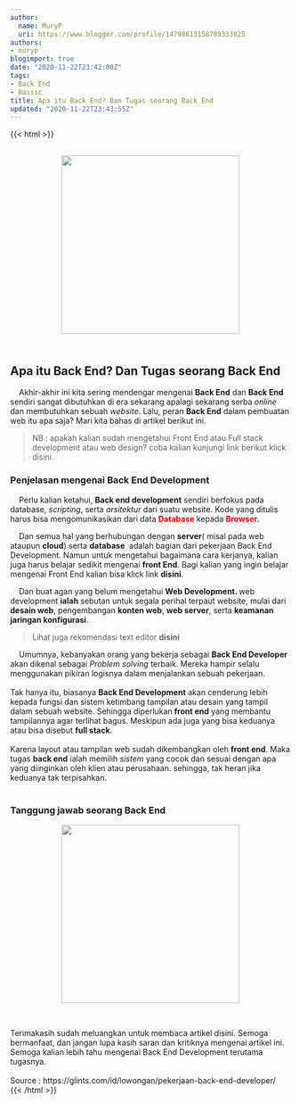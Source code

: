 ```yaml
---
author:
  name: MuryP
  uri: https://www.blogger.com/profile/14798613158789333825
authors:
- muryp
blogimport: true
date: "2020-11-22T23:42:00Z"
tags:
- Back End
- Bassic
title: Apa itu Back End? Dan Tugas seorang Back End
updated: "2020-11-22T23:43:55Z"
---
```


 {{< html >}} 
<h2 style="text-align: left;"><div class="separator" style="clear: both; text-align: center;"><a href="https://1.bp.blogspot.com/-qASf2HlEoXM/X7tl86xAO7I/AAAAAAAAE9I/dvYlW_JR8UQ9BsYpC0TW5E_7ieOa27hIwCLcBGAsYHQ/s1000/IMG_20201123_142815_073.jpg" style="margin-left: 1em; margin-right: 1em;"><img border="0" data-original-height="1000" data-original-width="1000" height="320" src="https://1.bp.blogspot.com/-qASf2HlEoXM/X7tl86xAO7I/AAAAAAAAE9I/dvYlW_JR8UQ9BsYpC0TW5E_7ieOa27hIwCLcBGAsYHQ/s320/IMG_20201123_142815_073.jpg" /></a></div><span><br /></span></h2><h2 style="text-align: left;"><span>Apa itu Back End? Dan Tugas seorang Back End</span></h2><p><span>&nbsp;&nbsp; &nbsp;</span>Akhir-akhir ini kita sering mendengar mengenai <b>Back End</b> dan <b>Back End</b> sendiri sangat dibutuhkan di era sekarang apalagi sekarang serba <i>online</i> dan membutuhkan sebuah <i>website</i>. Lalu, peran <b>Back End</b> dalam pembuatan web itu apa saja? Mari kita bahas di artikel berikut ini.</p><p></p><blockquote><p>NB : apakah kalian sudah mengetahui Front End atau Full stack development atau web design? coba kalian kunjungi link berikut klick disini.</p><p></p></blockquote><h3 style="text-align: left;"><span>Penjelasan mengenai Back End Development</span></h3><p><span>&nbsp;&nbsp; &nbsp;</span>Perlu kalian ketahui, <b>Back end development</b> sendiri berfokus pada database, <i>scripting</i>, serta <i>arsitektur</i> dari suatu website. Kode yang ditulis harus bisa mengomunikasikan dari data <span style="color: red;"><b>Database</b></span>&nbsp;kepada <span style="color: red;"><b>Browser</b></span>.&nbsp;</p><p><span>&nbsp;&nbsp; &nbsp;</span>Dan semua hal yang berhubungan dengan <b>server</b>( misal pada web ataupun <b>cloud</b>) serta <b>database</b>&nbsp; adalah bagian dari pekerjaan Back End Development. Namun untuk mengetahui bagaimana cara kerjanya, kalian juga harus belajar sedikit mengenai <b>front End</b>. Bagi kalian yang ingin belajar mengenai Front End kalian bisa klick link <b>disini</b>.</p><p><span>&nbsp;&nbsp; &nbsp;</span>Dan buat agan yang belum mengetahui <b>Web Development. </b>web development <b>ialah</b> sebutan untuk segala perihal terpaut website, mulai dari <b>desain web</b>, pengembangan <b>konten web</b>, <b>web server</b>, serta <b>keamanan jaringan konfigurasi</b>.&nbsp;</p><blockquote><p>Lihat juga rekomendasi text editor <b>disini</b></p></blockquote><span>&nbsp;&nbsp; &nbsp;</span>Umumnya, kebanyakan orang yang bekerja sebagai <b>Back End Developer</b> akan dikenal sebagai <i>Problem solving</i> terbaik. Mereka hampir selalu menggunakan pikiran logisnya dalam menjalankan sebuah pekerjaan.<br /><br />Tak hanya itu, biasanya <b>Back End Development</b>&nbsp;akan cenderung lebih kepada fungsi dan sistem ketimbang tampilan atau desain yang tampil dalam sebuah website. Sehingga diperlukan<b> front end</b> yang membantu tampilannya agar terlihat bagus. Meskipun ada juga yang bisa keduanya atau bisa disebut <b>full stack</b>.<br /><br />Karena layout atau tampilan web sudah dikembangkan oleh <b>front end</b>. Maka tugas <b>back end</b> ialah memilih <i>sistem</i> yang cocok dan sesuai dengan apa yang diinginkan oleh klien atau perusahaan. sehingga, tak heran jika keduanya tak terpisahkan.<br /><br /><h3 style="text-align: left;">Tanggung jawab seorang Back End</h3><div class="separator" style="clear: both; text-align: center;"><a href="https://1.bp.blogspot.com/-oiBdsQvB3gk/X7tl_9sra0I/AAAAAAAAE9U/PccxQMhUGYI1buo5jt-U12LMHxrswG4qQCPcBGAYYCw/s1000/IMG_20201123_134631.jpg" style="margin-left: 1em; margin-right: 1em;"><img border="0" data-original-height="1000" data-original-width="1000" height="320" src="https://1.bp.blogspot.com/-oiBdsQvB3gk/X7tl_9sra0I/AAAAAAAAE9U/PccxQMhUGYI1buo5jt-U12LMHxrswG4qQCPcBGAYYCw/s320/IMG_20201123_134631.jpg" /></a></div><p style="clear: both; text-align: left;"><br /></p>Terimakasih sudah meluangkan untuk membaca artikel disini. Semoga bermanfaat, dan jangan lupa kasih saran dan kritiknya mengenai artikel ini. Semoga kalian lebih tahu mengenai Back End Development terutama tugasnya.<div><br /><div>Source :&nbsp;https://glints.com/id/lowongan/pekerjaan-back-end-developer/</div></div>
{{< /html >}}

